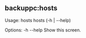 ## backuppc:hosts

Usage:
  hosts
  hosts (-h | --help)

Options:
  -h --help     Show this screen.
